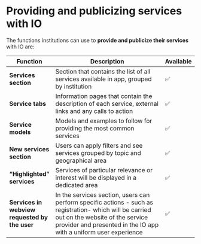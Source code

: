 # Providing and publicizing services with IO

The functions institutions can use to **provide and publicize their services** with IO are:

<table><thead><tr><th>Function</th><th width="385.3333333333333">Description</th><th>Available</th></tr></thead><tbody><tr><td><strong>Services section</strong></td><td>Section that contains the list of all services available in app, grouped by institution</td><td>✅</td></tr><tr><td><strong>Service tabs</strong></td><td>Information pages that contain the description of each service, external links and any calls to action</td><td>✅</td></tr><tr><td><strong>Service models</strong></td><td>Models and examples to follow for providing the most common services</td><td>✅</td></tr><tr><td><strong>New services section</strong></td><td>Users can apply filters and see services grouped by topic and geographical area</td><td>✅</td></tr><tr><td><strong>&ldquo;Highlighted&rdquo; services</strong></td><td>Services of particular relevance or interest will be displayed in a dedicated area</td><td>✅</td></tr><tr><td><strong>Services in webview requested by the user</strong></td><td>In the services section, users can perform specific actions - such as registration- which will be carried out on the website of the service provider and presented in the IO app with a uniform user experience</td><td>✅</td></tr></tbody></table>

